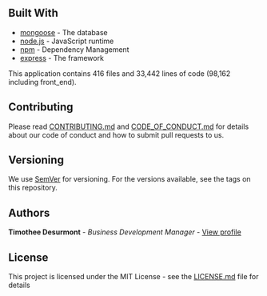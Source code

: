 ## Built With

* [mongoose](https://mongoosejs.com/) - The database
* [node.js](https://nodejs.org/en/) - JavaScript runtime
* [npm](https://www.npmjs.com) - Dependency Management
* [express](http://expressjs.com/) - The framework

This application contains 416 files and 33,442 lines of code (98,162 including front_end).

## Contributing

Please read [CONTRIBUTING.md](CONTRIBUTING.md) and [CODE_OF_CONDUCT.md](CODE_OF_CONDUCT.md) for details about our code of conduct and how to submit pull requests to us.

## Versioning

We use [SemVer](http://semver.org/) for versioning. For the versions available, see the tags on this repository. 

## Authors

**Timothee Desurmont** - *Business Development Manager* - [View profile](https://www.linkedin.com/in/timothee-desurmont-82243245/)

## License

This project is licensed under the MIT License - see the [LICENSE.md](LICENSE.md) file for details
